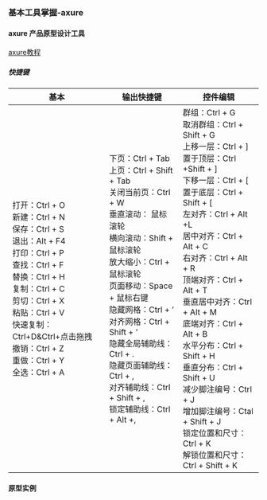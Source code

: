 ### 基本工具掌握-axure

#### axure 产品原型设计工具
[axure教程](https://www.axure.com.cn/axure)

##### 快捷键

| 基本                                                         | 输出快捷键                                                   | 控件编辑                                                     |
| ------------------------------------------------------------ | ------------------------------------------------------------ | ------------------------------------------------------------ |
| 打开：Ctrl + O<br />新建：Ctrl + N<br />保存：Ctrl + S<br />退出：Alt + F4<br />打印：Ctrl + P<br />查找：Ctrl + F<br />替换：Ctrl + H<br />复制：Ctrl + C<br />剪切：Ctrl + X<br />粘贴：Ctrl + V<br />快速复制：Ctrl+D&Ctrl+点击拖拽<br />撤销：Ctrl + Z<br />重做：Ctrl + Y<br />全选：Ctrl + A | 下页：Ctrl + Tab<br />上页：Ctrl + Shift + Tab<br />关闭当前页：Ctrl + W<br />垂直滚动： 鼠标滚轮<br />横向滚动：Shift + 鼠标滚轮<br />放大缩小：Ctrl + 鼠标滚轮<br />页面移动：Space + 鼠标右键<br />隐藏网格：Ctrl + ’<br />对齐网格：Ctrl + Shift + ’<br />隐藏全局辅助线：Ctrl + .<br />隐藏页面辅助线：Ctrl + ,<br />对齐辅助线：Ctrl + Shift + ,<br />锁定辅助线：Ctrl + Alt +, | 群组：Ctrl + G<br />取消群组：Ctrl + Shift + G<br />上移一层：Ctrl + ]<br />置于顶层：Ctrl +Shift + ]<br />下移一层：Ctrl + [<br />置于底层：Ctrl + Shift + [<br />左对齐：Ctrl + Alt +L<br />居中对齐：Ctrl + Alt + C<br />右对齐：Ctrl + Alt + R<br />顶端对齐：Ctrl + Alt + T<br />垂直居中对齐：Ctrl + Alt + M<br />底端对齐：Ctrl + Alt + B<br />水平分布：Ctrl + Shift + H<br />垂直分布：Ctrl + Shift + U<br />减少脚注编号：Ctrl + J<br />增加脚注编号：Ctal + Shift + J<br />锁定位置和尺寸：Ctrl + K<br />解锁位置和尺寸：Ctrl + Shift + K |

#### 原型实例
